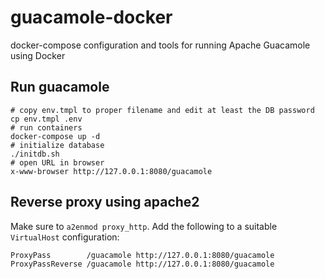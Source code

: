 # guacamole-docker

docker-compose configuration and tools for running Apache Guacamole using Docker

## Run guacamole

```
# copy env.tmpl to proper filename and edit at least the DB password
cp env.tmpl .env
# run containers
docker-compose up -d
# initialize database
./initdb.sh
# open URL in browser
x-www-browser http://127.0.0.1:8080/guacamole
```

## Reverse proxy using apache2

Make sure to `a2enmod proxy_http`. Add the following to a suitable `VirtualHost` configuration:
```
ProxyPass        /guacamole http://127.0.0.1:8080/guacamole
ProxyPassReverse /guacamole http://127.0.0.1:8080/guacamole
```
